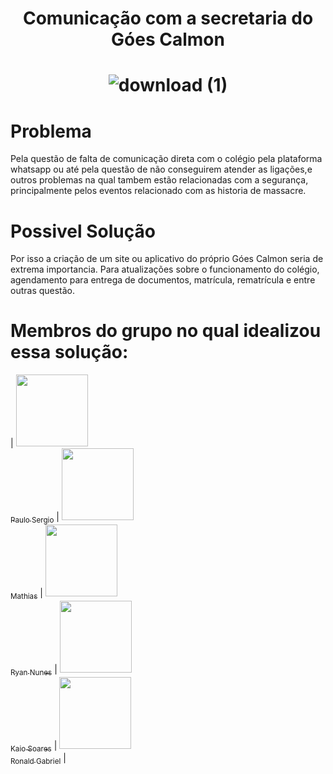 # <h1 align="center"> Comunicação com a secretaria do Góes Calmon </h1>  <h1 align="center"> ![download (1)](https://user-images.githubusercontent.com/67914274/234879670-abeb984b-0e53-4928-aa27-bdf982009b95.jpeg) </h1> 

# Problema
Pela questão de falta de comunicação direta com o colégio pela plataforma whatsapp ou até pela questão de não conseguirem atender as ligações,e outros problemas na qual tambem estão relacionadas com a segurança, principalmente pelos eventos relacionado com as historia de massacre.

# Possivel Solução
Por isso a criação de um site ou aplicativo do próprio Góes Calmon seria de extrema importancia.
Para atualizações sobre o funcionamento do colégio, agendamento para entrega de documentos, matrícula, rematrícula e entre outras questão.

# Membros do grupo no qual idealizou essa solução:
| [<img src="https://avatars.githubusercontent.com/u/130567991?v=4" width=115><br><sub>Paulo Sergio</sub>](https://github.com/Pau1osergio) |  [<img src="https://avatars.githubusercontent.com/u/130567861?v=4" width=115><br><sub>Mathias</sub>](https://github.com/Sant1414) |  [<img src="https://avatars.githubusercontent.com/u/131267305?v=4" width=115><br><sub>Ryan Nunes</sub>](https://github.com/ryannunes1) | [<img src="https://avatars.githubusercontent.com/u/131975463?v=4" width=115><br><sub>Kaio Soares</sub>](https://github.com/kaio0207)  | [<img src="https://avatars.githubusercontent.com/u/67914274?v=4" width=115><br><sub>Ronald Gabriel</sub>](https://github.com/ronald-gabriel)  |
